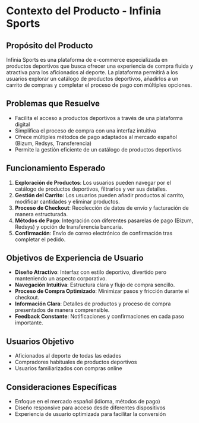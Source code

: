 # Contexto del Producto - Infinia Sports

## Propósito del Producto
Infinia Sports es una plataforma de e-commerce especializada en productos deportivos que busca ofrecer una experiencia de compra fluida y atractiva para los aficionados al deporte. La plataforma permitirá a los usuarios explorar un catálogo de productos deportivos, añadirlos a un carrito de compras y completar el proceso de pago con múltiples opciones.

## Problemas que Resuelve
- Facilita el acceso a productos deportivos a través de una plataforma digital
- Simplifica el proceso de compra con una interfaz intuitiva
- Ofrece múltiples métodos de pago adaptados al mercado español (Bizum, Redsys, Transferencia)
- Permite la gestión eficiente de un catálogo de productos deportivos

## Funcionamiento Esperado
1. **Exploración de Productos**: Los usuarios pueden navegar por el catálogo de productos deportivos, filtrarlos y ver sus detalles.
2. **Gestión del Carrito**: Los usuarios pueden añadir productos al carrito, modificar cantidades y eliminar productos.
3. **Proceso de Checkout**: Recolección de datos de envío y facturación de manera estructurada.
4. **Métodos de Pago**: Integración con diferentes pasarelas de pago (Bizum, Redsys) y opción de transferencia bancaria.
5. **Confirmación**: Envío de correo electrónico de confirmación tras completar el pedido.

## Objetivos de Experiencia de Usuario
- **Diseño Atractivo**: Interfaz con estilo deportivo, divertido pero manteniendo un aspecto corporativo.
- **Navegación Intuitiva**: Estructura clara y flujo de compra sencillo.
- **Proceso de Compra Optimizado**: Minimizar pasos y fricción durante el checkout.
- **Información Clara**: Detalles de productos y proceso de compra presentados de manera comprensible.
- **Feedback Constante**: Notificaciones y confirmaciones en cada paso importante.

## Usuarios Objetivo
- Aficionados al deporte de todas las edades
- Compradores habituales de productos deportivos
- Usuarios familiarizados con compras online

## Consideraciones Específicas
- Enfoque en el mercado español (idioma, métodos de pago)
- Diseño responsive para acceso desde diferentes dispositivos
- Experiencia de usuario optimizada para facilitar la conversión
